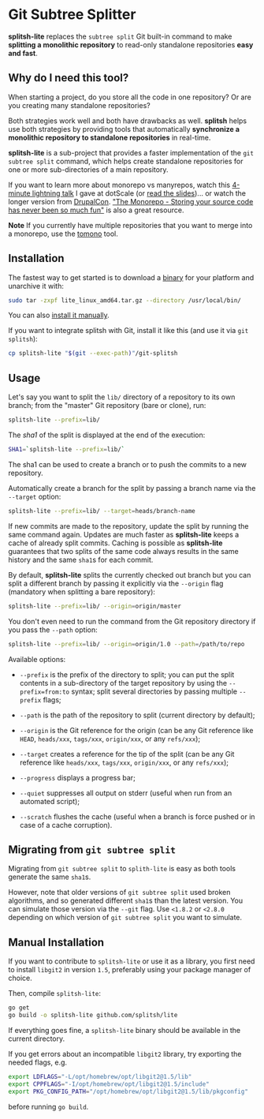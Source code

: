 Git Subtree Splitter
====================

**splitsh-lite** replaces the `subtree split` Git built-in command to make
**splitting a monolithic repository** to read-only standalone repositories
**easy and fast**.

Why do I need this tool?
------------------------

When starting a project, do you store all the code in one repository? Or are
you creating many standalone repositories?

Both strategies work well and both have drawbacks as well. **splitsh** helps
use both strategies by providing tools that automatically **synchronize a
monolithic repository to standalone repositories** in real-time.

**splitsh-lite** is a sub-project that provides a faster implementation of the
`git subtree split` command, which helps create standalone repositories for one
or more sub-directories of a main repository.

If you want to learn more about monorepo vs manyrepos, watch this [4-minute
lightning talk](http://www.thedotpost.com/2016/05/fabien-potencier-monolithic-repositories-vs-many-repositories)
I gave at dotScale
(or [read the slides](https://speakerdeck.com/fabpot/a-monorepo-vs-manyrepos))...
or watch the longer version from
[DrupalCon](https://www.youtube.com/watch?v=4w3-f6Xhvu8).
["The Monorepo - Storing your source code has never been so much fun"](https://speakerdeck.com/garethr/the-monorepo-storing-your-source-code-has-never-been-so-much-fun)
is also a great resource.

**Note** If you currently have multiple repositories that you want to merge into
a monorepo, use the [tomono](https://github.com/unravelin/tomono) tool.

Installation
------------

The fastest way to get started is to download a [binary][1] for your platform
and unarchive it with:

```bash
sudo tar -zxpf lite_linux_amd64.tar.gz --directory /usr/local/bin/
```

You can also [install it manually](#manual-installation).

If you want to integrate splitsh with Git, install it like this (and use it via
`git splitsh`):

```bash
cp splitsh-lite "$(git --exec-path)"/git-splitsh
```

Usage
-----

Let's say you want to split the `lib/` directory of a repository to its own
branch; from the "master" Git repository (bare or clone), run:

```bash
splitsh-lite --prefix=lib/
```

The *sha1* of the split is displayed at the end of the execution:

```bash
SHA1=`splitsh-lite --prefix=lib/`
```

The sha1 can be used to create a branch or to push the commits to a new
repository.

Automatically create a branch for the split by passing a branch name
via the `--target` option:

```bash
splitsh-lite --prefix=lib/ --target=heads/branch-name
```

If new commits are made to the repository, update the split by running the same
command again. Updates are much faster as **splitsh-lite** keeps a cache of
already split commits. Caching is possible as **splitsh-lite** guarantees that
two splits of the same code always results in the same history and the same
`sha1`s for each commit.

By default, **splitsh-lite** splits the currently checked out branch but you can
split a different branch by passing it explicitly via the `--origin` flag
(mandatory when splitting a bare repository):

```bash
splitsh-lite --prefix=lib/ --origin=origin/master
```

You don't even need to run the command from the Git repository directory if you
pass the `--path` option:

```bash
splitsh-lite --prefix=lib/ --origin=origin/1.0 --path=/path/to/repo
```

Available options:

 * `--prefix` is the prefix of the directory to split; you can put the split
   contents in a sub-directory of the target repository by using the
   `--prefix=from:to` syntax; split several directories by passing multiple
   `--prefix` flags;

 * `--path` is the path of the repository to split (current directory by default);

 * `--origin` is the Git reference for the origin (can be any Git reference
   like `HEAD`, `heads/xxx`, `tags/xxx`, `origin/xxx`, or any `refs/xxx`);

 * `--target` creates a reference for the tip of the split (can be any Git
   reference like `heads/xxx`, `tags/xxx`, `origin/xxx`, or any `refs/xxx`);

 * `--progress` displays a progress bar;

 * `--quiet` suppresses all output on stderr (useful when run from an automated
   script);

 * `--scratch` flushes the cache (useful when a branch is force pushed or in
   case of a cache corruption).

Migrating from `git subtree split`
----------------------------------

Migrating from `git subtree split` to `splith-lite` is easy as both tools
generate the same `sha1`s.

However, note that older versions of `git subtree split` used broken
algorithms, and so generated different `sha1`s than the latest version. You can
simulate those version via the `--git` flag. Use `<1.8.2` or `<2.8.0` depending
on which version of `git subtree split` you want to simulate.

Manual Installation
-------------------

If you want to contribute to `splitsh-lite` or use it as a library, you first
need to install `libgit2` in version `1.5`, preferably using your package manager of choice.

Then, compile `splitsh-lite`:

```bash
go get
go build -o splitsh-lite github.com/splitsh/lite
```

If everything goes fine, a `splitsh-lite` binary should be available in the
current directory.

If you get errors about an incompatible `libgit2` library, try exporting the needed flags, e.g.

```bash
export LDFLAGS="-L/opt/homebrew/opt/libgit2@1.5/lib"
export CPPFLAGS="-I/opt/homebrew/opt/libgit2@1.5/include"
export PKG_CONFIG_PATH="/opt/homebrew/opt/libgit2@1.5/lib/pkgconfig"
```

before running `go build`.

[1]: https://github.com/splitsh/lite/releases
